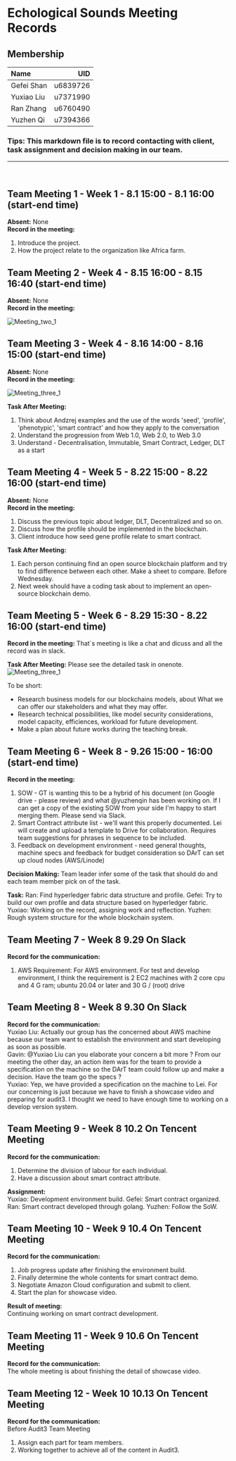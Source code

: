 # Echological Sounds Meeting Records

## Membership
| Name              |      UID |                               
|:------------------|---------:|
| Gefei Shan        | u6839726 |    
| Yuxiao Liu        | u7371990 |                
| Ran Zhang         | u6760490 |         
| Yuzhen Qi         | u7394366 |      

### Tips: This markdown file is to record contacting with client, task assignment and decision making in our team.
***  
<br>

## Team Meeting 1 - Week 1 - 8.1 15:00 - 8.1 16:00 (start-end time)
**Absent:** None
<br>
**Record in the meeting:** 
1. Introduce the project.
2. How the project relate to the organization like Africa farm.


## Team Meeting 2 - Week 4 - 8.15 16:00 - 8.15 16:40 (start-end time)
**Absent:** None
<br>
**Record in the meeting:** 

![Meeting_two_1](PIC/Meeting2/0815.png)



## Team Meeting 3 - Week 4 - 8.16 14:00 - 8.16 15:00 (start-end time)
**Absent:** None
<br>
**Record in the meeting:** 

![Meeting_three_1](PIC/Meeting3/1.png)

**Task After Meeting:** 
1. Think about Andzrej examples and the use of the words 'seed', 'profile', 'phenotypic', 'smart contract' and how they apply to the conversation
2. Understand the progression from Web 1.0, Web 2.0, to Web 3.0
3. Understand - Decentralisation, Immutable, Smart Contract, Ledger, DLT as a start

## Team Meeting 4 - Week 5 - 8.22 15:00 - 8.22 16:00 (start-end time)
**Absent:** None
<br>
**Record in the meeting:** 
1. Discuss the previous topic about ledger, DLT, Decentralized and so on.
2. Discuss how the profile should be implemented in the blockchain.
3. Client introduce how seed gene profile relate to smart contract. 

**Task After Meeting:** 
1. Each person continuing find an open source blockchain platform and try to find difference between each other. Make a sheet to compare. Before Wednesday.
2. Next week should have a coding task about to implement an open-source blockchain demo.

       

## Team Meeting 5 - Week 6 - 8.29 15:30 - 8.22 16:00 (start-end time)
**Record in the meeting:**
That`s meeting is like a chat and dicuss and all the record was in slack.

**Task After Meeting:** 
Please see the detailed task in onenote.
![Meeting_three_1](PIC/Meeting5/1.png)

To be short:
- Research business models for our blockchains models, about What we can offer our stakeholders and what they may offer.
- Research technical possibilities, like model security considerations, model capacity, efficiences, workload for future development.
- Make a plan about future works during the teaching break.

## Team Meeting 6 - Week 8 - 9.26 15:00 - 16:00 (start-end time)
**Record in the meeting:**  
1. SOW - GT is wanting this to be a hybrid of his document (on Google drive - please review) and what @yuzhenqin has been working on. If I can get a copy of the existing SOW from your side I'm happy to start merging them. Please send via Slack.  
2. Smart Contract attribute list - we'll want this properly documented. Lei will create and upload a template to Drive for collaboration. Requires team suggestions for phrases in sequence to be included.  
3. Feedback on development environment - need general thoughts, machine specs and feedback for budget consideration so DArT can set up cloud nodes (AWS/Linode)

**Decision Making:**
Team leader infer some of the task that should do and each team member pick on of the task.

**Task:**
Ran: Find hyperledger fabric data structure and profile.
Gefei: Try to build our own profile and data structure based on hyperledger fabric.
Yuxiao: Working on the record, assigning work and reflection.
Yuzhen: Rough system structure for the whole blockchain system.

## Team Meeting 7 - Week 8 9.29 On Slack
**Record for the communication:**  
1. AWS Requirement: For AWS environment. For test and develop environment, I think the requirement is 2 EC2 machines with 2 core cpu and 4 G ram; ubuntu 20.04 or later and 30 G / (root) drive  


## Team Meeting 8 - Week 8 9.30 On Slack
**Record for the communication:**  
Yuxiao Liu: Actually our group has the concerned about AWS machine because our team want to establish the environment and start developing as soon as possible.  
Gavin: @Yuxiao Liu
can you elaborate your concern a bit more ? From our meeting the other day, an action item was for the team to provide a specification on the machine so the DArT team could follow up and make a decision. Have the team go the specs ?  
Yuxiao: Yep, we have provided a specification on the machine to Lei. For our concerning is just because we have to finish a showcase video and preparing for audit3. I thought we need to have enough time to working on a develop version system.  


## Team Meeting 9 - Week 8 10.2 On Tencent Meeting
**Record for the communication:**   
1. Determine the division of labour for each individual. 
2. Have a discussion about smart contract attribute. 

**Assignment:**   
Yuxiao: Development environment build.
Gefei: Smart contract organized.
Ran: Smart contract developed through golang.
Yuzhen: Follow the SoW.


## Team Meeting 10 - Week 9 10.4 On Tencent Meeting
**Record for the communication:**   
1. Job progress update after finishing the environment build.
2. Finally determine the whole contents for smart contract demo. 
3. Negotiate Amazon Cloud configuration and submit to client.
4. Start the plan for showcase video.


**Result of meeting:**   
Continuing working on smart contract development. 

## Team Meeting 11 - Week 9 10.6 On Tencent Meeting
**Record for the communication:**   
The whole meeting is about finishing the detail of showcase video.

## Team Meeting 12 - Week 10 10.13 On Tencent Meeting
**Record for the communication:**   
Before Audit3 Team Meeting  
1. Assign each part for team members.  
2. Working together to achieve all of the content in Audit3.